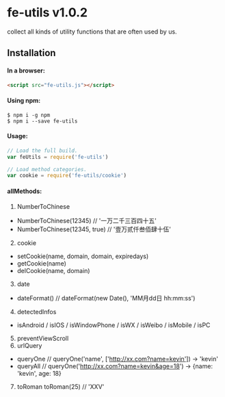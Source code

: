# fe-utils v1.0.2
  collect all kinds of utility functions that are often used by us.

## Installation

#### In a browser:
```html
<script src="fe-utils.js"></script>
```

#### Using npm:
```shell
$ npm i -g npm
$ npm i --save fe-utils
```

#### Usage:
```js
// Load the full build.
var feUtils = require('fe-utils')

// Load method categories.
var cookie = require('fe-utils/cookie')
```

#### allMethods:
1. NumberToChinese
  * NumberToChinese(12345) // '一万二千三百四十五'
  * NumberToChinese(12345, true) // '壹万贰仟叁佰肆十伍'
2. cookie
  * setCookie(name, domain, domain, expiredays)
  * getCookie(name)
  * delCookie(name, domain)
3. date
  * dateFormat() // dateFormat(new Date(), 'MM月dd日 hh:mm:ss')
4. detectedInfos
  * isAndroid / isIOS / isWindowPhone / isWX / isWeibo / isMobile / isPC
5. preventViewScroll
6. urlQuery
  * queryOne // queryOne('name', ['http://xx.com?name=kevin']) -> 'kevin'
  * queryAll // queryOne('http://xx.com?name=kevin&age=18') -> {name: 'kevin', age: 18}
7. toRoman
  toRoman(25) // 'XXV'

